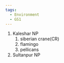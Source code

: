 ```yaml
---
tags:
  - Environment
  - GS1
---
```

1. Kaleshar NP
	1. siberian crane(CR)
	2. flamingo
	3. pellicans
2. Sultanpur NP